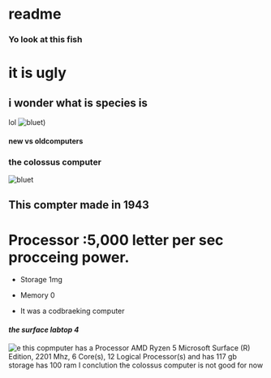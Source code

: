 # readme
###   Yo look at this fish
# it is ugly
## i wonder what is species is
lol
![bluet](https://hips.hearstapps.com/hmg-prod/images/karen-idiacanthus-1450747-7-5-sm-1595267973.jpg?crop=1.00xw:1.00xh;0,0&resize=1200:*))



#### new vs oldcomputers
### the colossus computer 
![bluet](https://upload.wikimedia.org/wikipedia/commons/1/14/Colossus_Computer%2C_Bletchley_Park_-_geograph.org.uk_-_1590854.jpg)

## This compter made in 1943
# Processor :5,000 letter per sec procceing power.

- Storage 1mg

- Memory 0

- It was a codbraeking computer

#### *the surface labtop 4*
![e](https://www.digitaltrends.com/wp-content/uploads/2021/04/surface-laptop-4-4.jpeg?p=1)
this copmputer has a Processor	AMD Ryzen 5 Microsoft Surface (R) Edition, 2201 Mhz, 6 Core(s), 12 Logical Processor(s)
and has 117 gb storage 
has  100 ram 
I conclution the colossus computer is not good for now
